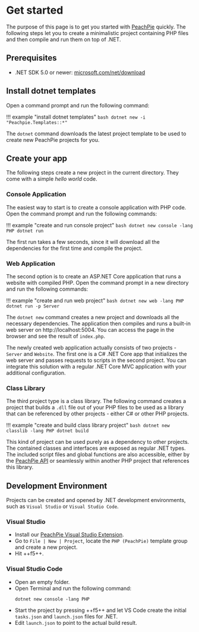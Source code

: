 # Get started

The purpose of this page is to get you started with [PeachPie](https://www.peachpie.io) quickly. The following steps let you to create a minimalistic project containing PHP files and then compile and run them on top of .NET.

## Prerequisites

- .NET SDK 5.0 or newer: [microsoft.com/net/download](https://www.microsoft.com/net/download)

## Install dotnet templates

Open a command prompt and run the following command:

!!! example "install dotnet templates"
    ```bash
    dotnet new -i "Peachpie.Templates::*"
    ```

The `dotnet` command downloads the latest project template to be used to create new PeachPie projects for you.

## Create your app

The following steps create a new project in the current directory. They come with a simple *hello world* code.

### Console Application

The easiest way to start is to create a console application with PHP code. Open the command prompt and run the following commands:

!!! example "create and run console project"
    ```bash
    dotnet new console -lang PHP
    dotnet run
    ```

The first run takes a few seconds, since it will download all the dependencies for the first time and compile the project.

### Web Application

The second option is to create an ASP.NET Core application that runs a website with compiled PHP. Open the command prompt in a new directory and run the following commands:

!!! example "create and run web project"
    ```bash
    dotnet new web -lang PHP
    dotnet run -p Server
    ```

The `dotnet new` command creates a new project and downloads all the necessary dependencies. The application then compiles and runs a built-in web server on http://localhost:5004. You can access the page in the browser and see the result of `index.php`.

The newly created web application actually consists of two projects - `Server` and `Website`. The first one is a C# .NET Core app that initializes the web server and passes requests to scripts in the second project. You can integrate this solution with a regular .NET Core MVC application with your additional configuration.

### Class Library

The third project type is a class library. The following command creates a project that builds a `.dll` file out of your PHP files to be used as a library that can be referenced by other projects - either C# or other PHP projects.

!!! example "create and build class library project"
    ```bash
    dotnet new classlib -lang PHP
    dotnet build
    ```

This kind of project can be used purely as a dependency to other projects. The contained classes and interfaces are exposed as regular .NET types. The included script files and global functions are also accessible, either by the [PeachPie API](api) or seamlessly within another PHP project that references this library.

## Development Environment

Projects can be created and opened by .NET development environments, such as `Visual Studio` or `Visual Studio Code`.

### Visual Studio
- Install our [PeachPie Visual Studio Extension](https://marketplace.visualstudio.com/items?itemName=iolevel.peachpie-vs).
- Go to `File | New | Project`, locate the `PHP (PeachPie)` template group and create a new project.
- Hit ++f5++.

### Visual Studio Code

- Open an empty folder.
- Open Terminal and run the following command:
  ```shell
  dotnet new console -lang PHP
  ```
- Start the project by pressing ++f5++ and let VS Code create the initial `tasks.json` and `launch.json` files for .NET.
- Edit `launch.json` to point to the actual build result.
